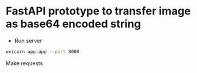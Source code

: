 # FastAPI prototype to transfer image as base64 encoded string

* Run server
```sh
uvicorn app:app --port 8000
```

Make requests